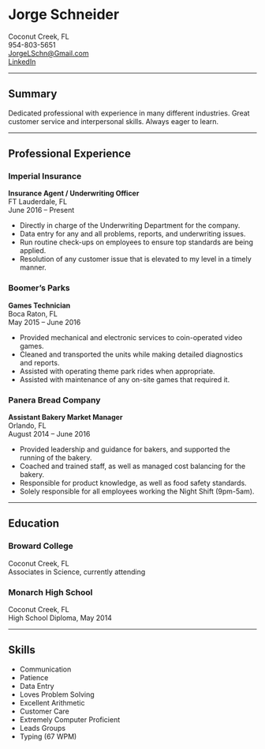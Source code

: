 # Jorge Schneider

Coconut Creek, FL  
954-803-5651  
JorgeLSchn@Gmail.com  
[LinkedIn](https://LinkedIn.com/in/JorgeLSchn/)

---

## Summary

Dedicated professional with experience in many different industries. Great customer service and interpersonal skills. Always eager to learn.

---

## Professional Experience

### Imperial Insurance
**Insurance Agent / Underwriting Officer**  
FT Lauderdale, FL  
June 2016 – Present

- Directly in charge of the Underwriting Department for the company.
- Data entry for any and all problems, reports, and underwriting issues.
- Run routine check-ups on employees to ensure top standards are being applied.
- Resolution of any customer issue that is elevated to my level in a timely manner.

### Boomer’s Parks
**Games Technician**  
Boca Raton, FL  
May 2015 – June 2016

- Provided mechanical and electronic services to coin-operated video games.
- Cleaned and transported the units while making detailed diagnostics and reports.
- Assisted with operating theme park rides when appropriate.
- Assisted with maintenance of any on-site games that required it.

### Panera Bread Company
**Assistant Bakery Market Manager**  
Orlando, FL  
August 2014 – June 2016

- Provided leadership and guidance for bakers, and supported the running of the bakery.
- Coached and trained staff, as well as managed cost balancing for the bakery.
- Responsible for product knowledge, as well as food safety standards.
- Solely responsible for all employees working the Night Shift (9pm-5am).

---

## Education

### Broward College
Coconut Creek, FL  
Associates in Science, currently attending

### Monarch High School
Coconut Creek, FL  
High School Diploma, May 2014

---

## Skills

- Communication
- Patience
- Data Entry
- Loves Problem Solving
- Excellent Arithmetic
- Customer Care
- Extremely Computer Proficient
- Leads Groups
- Typing (67 WPM)